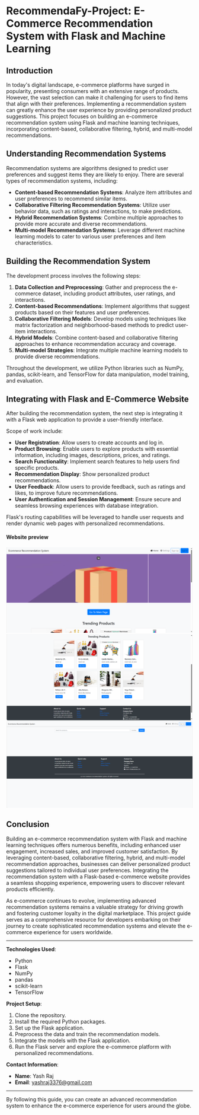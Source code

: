 # RecommendaFy-Project: E-Commerce Recommendation System with Flask and Machine Learning

## Introduction

In today's digital landscape, e-commerce platforms have surged in popularity, presenting consumers with an extensive range of products. However, the vast selection can make it challenging for users to find items that align with their preferences. Implementing a recommendation system can greatly enhance the user experience by providing personalized product suggestions. This project focuses on building an e-commerce recommendation system using Flask and machine learning techniques, incorporating content-based, collaborative filtering, hybrid, and multi-model recommendations.

## Understanding Recommendation Systems

Recommendation systems are algorithms designed to predict user preferences and suggest items they are likely to enjoy. There are several types of recommendation systems, including:

- **Content-based Recommendation Systems**: Analyze item attributes and user preferences to recommend similar items.
- **Collaborative Filtering Recommendation Systems**: Utilize user behavior data, such as ratings and interactions, to make predictions.
- **Hybrid Recommendation Systems**: Combine multiple approaches to provide more accurate and diverse recommendations.
- **Multi-model Recommendation Systems**: Leverage different machine learning models to cater to various user preferences and item characteristics.

## Building the Recommendation System

The development process involves the following steps:

1. **Data Collection and Preprocessing**: Gather and preprocess the e-commerce dataset, including product attributes, user ratings, and interactions.
2. **Content-based Recommendations**: Implement algorithms that suggest products based on their features and user preferences.
3. **Collaborative Filtering Models**: Develop models using techniques like matrix factorization and neighborhood-based methods to predict user-item interactions.
4. **Hybrid Models**: Combine content-based and collaborative filtering approaches to enhance recommendation accuracy and coverage.
5. **Multi-model Strategies**: Integrate multiple machine learning models to provide diverse recommendations.

Throughout the development, we utilize Python libraries such as NumPy, pandas, scikit-learn, and TensorFlow for data manipulation, model training, and evaluation.

## Integrating with Flask and E-Commerce Website

After building the recommendation system, the next step is integrating it with a Flask web application to provide a user-friendly interface. 

Scope of work include:

- **User Registration**: Allow users to create accounts and log in.
- **Product Browsing**: Enable users to explore products with essential information, including images, descriptions, prices, and ratings.
- **Search Functionality**: Implement search features to help users find specific products.
- **Recommendation Display**: Show personalized product recommendations.
- **User Feedback**: Allow users to provide feedback, such as ratings and likes, to improve future recommendations.
- **User Authentication and Session Management**: Ensure secure and seamless browsing experiences with database integration.

Flask's routing capabilities will be leveraged to handle user requests and render dynamic web pages with personalized recommendations.
#### Website preview
![](web_screenshot\Screenshot1.png)
![](web_screenshot\Screenshot2.png)
![](web_screenshot\Screenshot3.png)
## Conclusion

Building an e-commerce recommendation system with Flask and machine learning techniques offers numerous benefits, including enhanced user engagement, increased sales, and improved customer satisfaction. By leveraging content-based, collaborative filtering, hybrid, and multi-model recommendation approaches, businesses can deliver personalized product suggestions tailored to individual user preferences. Integrating the recommendation system with a Flask-based e-commerce website provides a seamless shopping experience, empowering users to discover relevant products efficiently.

As e-commerce continues to evolve, implementing advanced recommendation systems remains a valuable strategy for driving growth and fostering customer loyalty in the digital marketplace. This project guide serves as a comprehensive resource for developers embarking on their journey to create sophisticated recommendation systems and elevate the e-commerce experience for users worldwide.

---

**Technologies Used**:
- Python
- Flask
- NumPy
- pandas
- scikit-learn
- TensorFlow

**Project Setup**:
1. Clone the repository.
2. Install the required Python packages.
3. Set up the Flask application.
4. Preprocess the data and train the recommendation models.
5. Integrate the models with the Flask application.
6. Run the Flask server and explore the e-commerce platform with personalized recommendations.

**Contact Information**:
- **Name**: Yash Raj
- **Email**: yashraj3376@gmail.com

---

By following this guide, you can create an advanced recommendation system to enhance the e-commerce experience for users around the globe.
